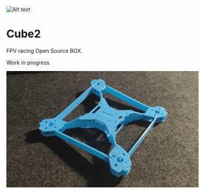 
![Alt text](https://github.com/Cube-oo/Cube2/blob/main/Cube2_Pic1.png?raw=true)

# Cube2
FPV racing Open Source BOX

Work in progress

![Alt text](https://github.com/Cube-oo/Cube2/blob/main/Cube2_Pic2.jpg?raw=true)
